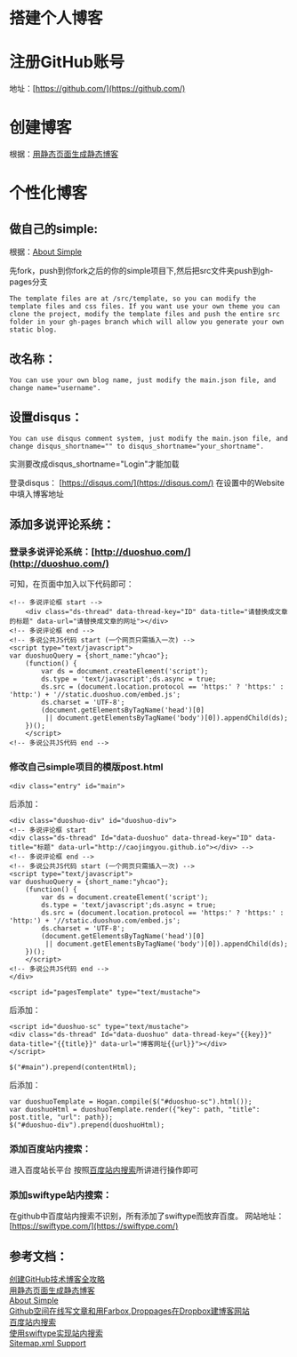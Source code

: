# 搭建个人博客

# 注册GitHub账号 #

地址：[https://github.com/](https://github.com/)  

# 创建博客 #

根据：[用静态页面生成静态博客 ](http://isnowfy.github.io/about-simple-cn.html) 

# 个性化博客 #

## 做自己的simple: ##

根据：[About Simple](http://isnowfy.github.io/about-simple.html)

先fork，push到你fork之后的你的simple项目下,然后把src文件夹push到gh-pages分支

	The template files are at /src/template, so you can modify the template files and css files. If you want use your own theme you can clone the project, modify the template files and push the entire src folder in your gh-pages branch which will allow you generate your own static blog.  

## 改名称： ##

	You can use your own blog name, just modify the main.json file, and change name="username".  

## 设置disqus： ##

	You can use disqus comment system, just modify the main.json file, and change disqus_shortname="" to disqus_shortname="your_shortname". 

实测要改成disqus_shortname="Login"才能加载

登录disqus： [https://disqus.com/](https://disqus.com/)
在设置中的Website中填入博客地址  

## 添加多说评论系统： ##

### 登录多说评论系统：[http://duoshuo.com/](http://duoshuo.com/) ###

可知，在页面中加入以下代码即可：

	<!-- 多说评论框 start -->
		<div class="ds-thread" data-thread-key="ID" data-title="请替换成文章的标题" data-url="请替换成文章的网址"></div>
	<!-- 多说评论框 end -->
	<!-- 多说公共JS代码 start (一个网页只需插入一次) -->
	<script type="text/javascript">
	var duoshuoQuery = {short_name:"yhcao"};
		(function() {
			var ds = document.createElement('script');
			ds.type = 'text/javascript';ds.async = true;
			ds.src = (document.location.protocol == 'https:' ? 'https:' : 'http:') + '//static.duoshuo.com/embed.js';
			ds.charset = 'UTF-8';
			(document.getElementsByTagName('head')[0] 
			 || document.getElementsByTagName('body')[0]).appendChild(ds);
		})();
		</script>
	<!-- 多说公共JS代码 end -->

### 修改自己simple项目的模版post.html ###

	<div class="entry" id="main">

后添加：

	<div class="duoshuo-div" id="duoshuo-div">
	<!-- 多说评论框 start 
	<div class="ds-thread" Id="data-duoshuo" data-thread-key="ID" data-title="标题" data-url="http://caojingyou.github.io"></div> -->
	<!-- 多说评论框 end -->
	<!-- 多说公共JS代码 start (一个网页只需插入一次) -->
	<script type="text/javascript">
	var duoshuoQuery = {short_name:"yhcao"};
		(function() {
			var ds = document.createElement('script');
			ds.type = 'text/javascript';ds.async = true;
			ds.src = (document.location.protocol == 'https:' ? 'https:' : 'http:') + '//static.duoshuo.com/embed.js';
			ds.charset = 'UTF-8';
			(document.getElementsByTagName('head')[0] 
			 || document.getElementsByTagName('body')[0]).appendChild(ds);
		})();
		</script>
	<!-- 多说公共JS代码 end -->
	</div>
	
	<script id="pagesTemplate" type="text/mustache">

后添加：

	<script id="duoshuo-sc" type="text/mustache">
	<div class="ds-thread" Id="data-duoshuo" data-thread-key="{{key}}" data-title="{{title}}" data-url="博客网址{{url}}"></div>
	</script>

	$("#main").prepend(contentHtml);

后添加：

	var duoshuoTemplate = Hogan.compile($("#duoshuo-sc").html());
	var duoshuoHtml = duoshuoTemplate.render({"key": path, "title": post.title, "url": path});
	$("#duoshuo-div").prepend(duoshuoHtml);

### 添加百度站内搜索： ###

进入百度站长平台
按照[百度站内搜索](http://gengbiao.me/2014/10/22/hexo%e6%b7%bb%e5%8a%a0%e7%99%be%e5%ba%a6%e7%ab%99%e5%86%85%e6%90%9c%e7%b4%a2/#)所讲进行操作即可

### 添加swiftype站内搜索： ###

在github中百度站内搜索不识别，所有添加了swiftype而放弃百度。
网站地址：[https://swiftype.com/](https://swiftype.com/)

## 参考文档： ##

[创建GitHub技术博客全攻略](http://blog.csdn.net/renfufei/article/details/37725057/)  
[用静态页面生成静态博客](http://isnowfy.github.io/about-simple-cn.html)  
[About Simple](http://isnowfy.github.io/about-simple.html)  
[Github空间在线写文章和用Farbox,Droppages在Dropbox建博客网站](http://www.freehao123.com/github-farbox-dropbox/)  
[百度站内搜索](http://gengbiao.me/2014/10/22/hexo%e6%b7%bb%e5%8a%a0%e7%99%be%e5%ba%a6%e7%ab%99%e5%86%85%e6%90%9c%e7%b4%a2/#)  
[使用swiftype实现站内搜索](http://blog.csdn.net/v123411739/article/details/45092871)  
[Sitemap.xml Support](http://https//swiftype.com/documentation/sitemap)